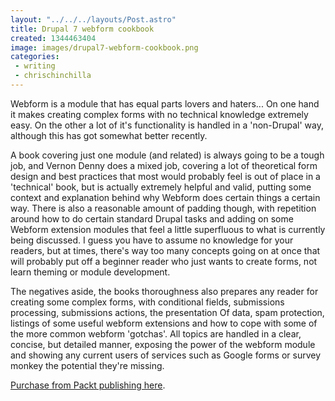 ```yaml
---
layout: "../../../layouts/Post.astro"
title: Drupal 7 webform cookbook
created: 1344463404
image: images/drupal7-webform-cookbook.png
categories:
 - writing
 - chrischinchilla
---
```


Webform is a module that has equal parts lovers and haters... On one hand it makes creating complex forms with no technical knowledge extremely easy. On the other a lot of it's functionality is handled in a 'non-Drupal' way, although this has got somewhat better recently.

A book covering just one module (and related) is always going to be a tough job, and Vernon Denny does a mixed job, covering a lot of theoretical form design and best practices that most would probably feel is out of place in a 'technical' book, but is actually extremely helpful and valid, putting some context and explanation behind why Webform does certain things a certain way. There is also a reasonable amount of padding though, with repetition around how to do certain standard Drupal tasks and adding on some Webform extension modules that feel a little superfluous to what is currently being discussed. I guess you have to assume no knowledge for your readers, but at times, there's way too many concepts going on at once that will probably put off a beginner reader who just wants to create forms, not learn theming or module development.

The negatives aside, the books thoroughness also prepares any reader for creating some complex forms, with conditional fields, submissions processing, submissions actions, the presentation Of data, spam protection, listings of some useful webform extensions and how to cope with some of the more common webform 'gotchas'. All topics are handled in a clear, concise, but detailed manner, exposing the power of the webform module and showing any current users of services such as Google forms or survey monkey the potential they're missing.<p class="p5"><a href="https://www.packtpub.com/drupal-7-webform-popular-contributed-modules-cookbook/book" target="_blank">Purchase from Packt publishing here</a>.
